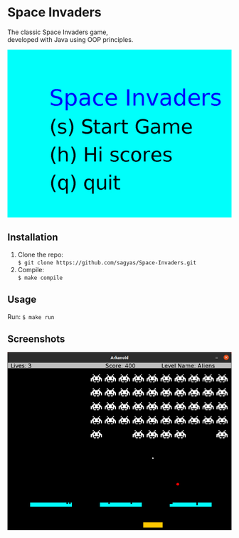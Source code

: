 # Space Invaders

The classic Space Invaders game,  
developed with Java using OOP principles.

![alt text](./assets/gameplay.gif 'Gameplay')

## Installation

1. Clone the repo:  
   `$ git clone https://github.com/sagyas/Space-Invaders.git`
2. Compile:  
   `$ make compile`

## Usage

Run: `$ make run`

## Screenshots

![alt text](./assets/screenshot.png 'Screenshot')
